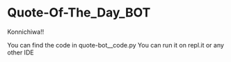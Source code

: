 # Quote-Of-The_Day_BOT

Konnichiwa!!

You can find the code in quote-bot__code.py 
  You can run it on repl.it or any other IDE

